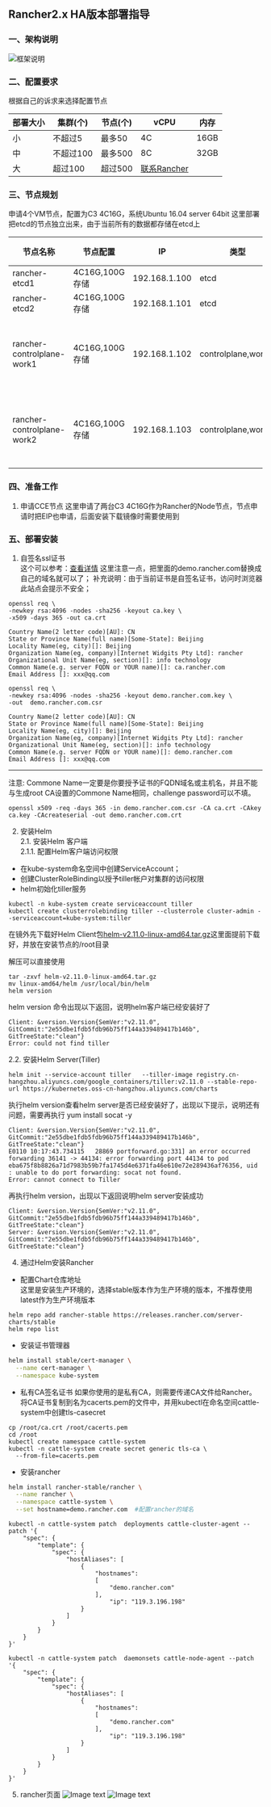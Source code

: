 ## Rancher2.x HA版本部署指导
### 一、架构说明  
![框架说明](./images/rancher-ha.jpg)
### 二、配置要求   

根据自己的诉求来选择配置节点

| 部署大小 | 集群(个) | 节点(个)|vCPU|内存|  
| ----- | --------- | ----------- | ------- |------- |  
|小	|不超过5	|最多50	|4C	|16GB|  
|中	|不超过100	|最多500	|8C	|32GB|  
|大	|超过100	|超过500	|[联系Rancher](https://www.cnrancher.com/contact/)| |

### 三、节点规划  

申请4个VM节点，配置为C3 4C16G，系统Ubuntu 16.04 server 64bit
这里部署把etcd的节点独立出来，由于当前所有的数据都存储在etcd上

| 节点名称 | 节点配置 | IP | 类型 | 备注 |  
| ----- | ----- | --------- | ----------- | ------- |
| rancher-etcd1 |4C16G,100G存储	|192.168.1.100	|etcd	|	|
| rancher-etcd2 |4C16G,100G存储	|192.168.1.101	|etcd	|	|
| rancher-controlplane-work1 |4C16G,100G存储	|192.168.1.102	|controlplane,worker	| 管理面,数据面	|
| rancher-controlplane-work2 |4C16G,100G存储	|192.168.1.103	|controlplane,worker	| 管理面,数据面	|

### 四、准备工作 
1. 申请CCE节点 
这里申请了两台C3 4C16G作为Rancher的Node节点，节点申请时把EIP也申请，后面安装下载镜像时需要使用到


### 五、部署安装  
1. 自签名ssl证书  
这个可以参考：[查看详情](https://www.cnrancher.com/docs/rancher/v2.x/cn/installation/self-signed-ssl/)  这里注意一点，把里面的demo.rancher.com替换成自己的域名就可以了；
补充说明：由于当前证书是自签名证书，访问时浏览器此站点会提示不安全；
```
openssl req \
-newkey rsa:4096 -nodes -sha256 -keyout ca.key \
-x509 -days 365 -out ca.crt

Country Name(2 letter code)[AU]: CN
State or Province Name(full name)[Some-State]: Beijing
Locality Name(eg, city)[]: Beijing
Organization Name(eg, company)[Internet Widgits Pty Ltd]: rancher
Organizational Unit Name(eg, section)[]: info technology
Common Name(e.g. server FQDN or YOUR name)[]: ca.rancher.com
Email Address []: xxx@qq.com
```
```
openssl req \
-newkey rsa:4096 -nodes -sha256 -keyout demo.rancher.com.key \
-out  demo.rancher.com.csr

Country Name(2 letter code)[AU]: CN
State or Province Name(full name)[Some-State]: Beijing
Locality Name(eg, city)[]: Beijing
Organization Name(eg, company)[Internet Widgits Pty Ltd]: rancher
Organizational Unit Name(eg, section)[]: info technology
Common Name(e.g. server FQDN or YOUR name)[]: demo.rancher.com
Email Address []: xxx@qq.com
```
***
注意: Commone Name一定要是你要授予证书的FQDN域名或主机名，并且不能与生成root CA设置的Commone Name相同，challenge password可以不填。
```
openssl x509 -req -days 365 -in demo.rancher.com.csr -CA ca.crt -CAkey ca.key -CAcreateserial -out demo.rancher.com.crt
```

2. 安装Helm  
2.1. 安装Helm 客户端  
2.1.1. 配置Helm客户端访问权限  
- 在kube-system命名空间中创建ServiceAccount；
- 创建ClusterRoleBinding以授予tiller帐户对集群的访问权限
- helm初始化tiller服务
```
kubectl -n kube-system create serviceaccount tiller
kubectl create clusterrolebinding tiller --clusterrole cluster-admin --serviceaccount=kube-system:tiller
```
在镜外先下载好Helm Client包[helm-v2.11.0-linux-amd64.tar.gz](https://storage.googleapis.com/kubernetes-helm/helm-v2.11.0-linux-amd64.tar.gz)这里面提前下载好，并放在安装节点的/root目录

解压可以直接使用
```
tar -zxvf helm-v2.11.0-linux-amd64.tar.gz
mv linux-amd64/helm /usr/local/bin/helm
helm version
```
helm version 命令出现以下返回，说明helm客户端已经安装好了
```
Client: &version.Version{SemVer:"v2.11.0", GitCommit:"2e55dbe1fdb5fdb96b75ff144a339489417b146b", GitTreeState:"clean"}
Error: could not find tiller
```
2.2. 安装Helm Server(Tiller)   
```
helm init --service-account tiller   --tiller-image registry.cn-hangzhou.aliyuncs.com/google_containers/tiller:v2.11.0 --stable-repo-url https://kubernetes.oss-cn-hangzhou.aliyuncs.com/charts
```
执行helm version查看helm server是否已经安装好了，出现以下提示，说明还有问题，需要再执行 yum install socat -y
```
Client: &version.Version{SemVer:"v2.11.0", GitCommit:"2e55dbe1fdb5fdb96b75ff144a339489417b146b", GitTreeState:"clean"}
E0110 10:17:43.734115   28869 portforward.go:331] an error occurred forwarding 36141 -> 44134: error forwarding port 44134 to pod eba675f8b8826a71d7983b59b7fa1745d4e6371fa46e610e72e289436af76356, uid : unable to do port forwarding: socat not found.
Error: cannot connect to Tiller
```
再执行helm version，出现以下返回说明helm server安装成功
```
Client: &version.Version{SemVer:"v2.11.0", GitCommit:"2e55dbe1fdb5fdb96b75ff144a339489417b146b", GitTreeState:"clean"}
Server: &version.Version{SemVer:"v2.11.0", GitCommit:"2e55dbe1fdb5fdb96b75ff144a339489417b146b", GitTreeState:"clean"}
```

4. 通过Helm安装Rancher 
- 配置Chart仓库地址  
这里是安装生产环境的，选择stable版本作为生产环境的版本，不推荐使用latest作为生产环境版本
```
helm repo add rancher-stable https://releases.rancher.com/server-charts/stable
helm repo list
``` 
- 安装证书管理器  
```sh 
helm install stable/cert-manager \
  --name cert-manager \
  --namespace kube-system
``` 
- 私有CA签名证书
如果你使用的是私有CA，则需要传递CA文件给Rancher。
将CA证书复制到名为cacerts.pem的文件中，并用kubectl在命名空间cattle-system中创建tls-casecret
```
cp /root/ca.crt /root/cacerts.pem
cd /root
kubectl create namespace cattle-system
kubectl -n cattle-system create secret generic tls-ca \
  --from-file=cacerts.pem
```

- 安装rancher 
```sh
helm install rancher-stable/rancher \
  --name rancher \
  --namespace cattle-system \
  --set hostname=demo.rancher.com  #配置rancher的域名
``` 

```
kubectl -n cattle-system patch  deployments cattle-cluster-agent --patch '{
    "spec": {
        "template": {
            "spec": {
                "hostAliases": [
                    {
                        "hostnames":
                        [
                            "demo.rancher.com"
                        ],
                            "ip": "119.3.196.198"
                    }
                ]
            }
        }
    }
}'

kubectl -n cattle-system patch  daemonsets cattle-node-agent --patch '{
    "spec": {
        "template": {
            "spec": {
                "hostAliases": [
                    {
                        "hostnames":
                        [
                            "demo.rancher.com"
                        ],
                            "ip": "119.3.196.198"
                    }
                ]
            }
        }
    }
}'
```

5. rancher页面
![Image text](./images/rancher-login.jpg)
![Image text](./images/rancher-home.jpg)
